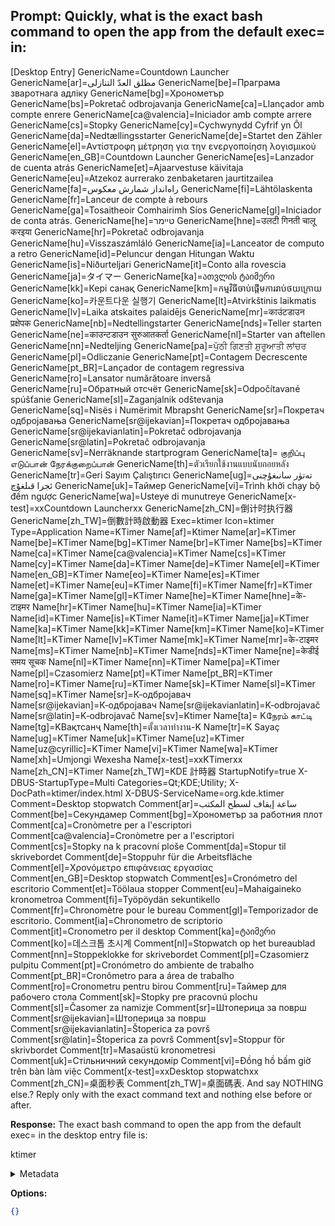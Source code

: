 **Prompt:**
Quickly, what is the exact bash command to open the app from the default exec= in:
------------------------------------------------
 [Desktop Entry]
GenericName=Countdown Launcher
GenericName[ar]=مطلق العدّ التنازلى
GenericName[be]=Праграма зваротнага адліку
GenericName[bg]=Хронометър
GenericName[bs]=Pokretač odbrojavanja
GenericName[ca]=Llançador amb compte enrere
GenericName[ca@valencia]=Iniciador amb compte arrere
GenericName[cs]=Stopky
GenericName[cy]=Cychwynydd Cyfrif yn Ôl
GenericName[da]=Nedtællingsstarter
GenericName[de]=Startet den Zähler
GenericName[el]=Αντίστροφη μέτρηση για την ενεργοποίηση λογισμικού
GenericName[en_GB]=Countdown Launcher
GenericName[es]=Lanzador de cuenta atrás
GenericName[et]=Ajaarvestuse käivitaja
GenericName[eu]=Atzekoz aurrerako zenbaketaren jaurtitzailea
GenericName[fa]=راه‌انداز شمارش معکوس
GenericName[fi]=Lähtölaskenta
GenericName[fr]=Lanceur de compte à rebours
GenericName[ga]=Tosaitheoir Comhairimh Síos
GenericName[gl]=Iniciador de conta atrás.
GenericName[he]=טיימר
GenericName[hne]=उलटी गिनती चालू करइया
GenericName[hr]=Pokretač odbrojavanja
GenericName[hu]=Visszaszámláló
GenericName[ia]=Lanceator de computo a retro
GenericName[id]=Peluncur dengan Hitungan Waktu
GenericName[is]=Niðurteljari
GenericName[it]=Conto alla rovescia
GenericName[ja]=タイマー
GenericName[ka]=ათვლის ტაიმერი
GenericName[kk]=Кері санақ
GenericName[km]=កម្មវិធី​ចាប់ផ្ដើម​កា​ររាប់​ថយក្រោយ
GenericName[ko]=카운트다운 실행기
GenericName[lt]=Atvirkštinis laikmatis
GenericName[lv]=Laika atskaites palaidējs
GenericName[mr]=काउंटडाउन प्रक्षेपक
GenericName[nb]=Nedtellingstarter
GenericName[nds]=Teller starten
GenericName[ne]=काउन्टडाउन सुरुआतकर्ता
GenericName[nl]=Starter van aftellen
GenericName[nn]=Nedteljing
GenericName[pa]=ਪੁੱਠੀ ਗਿਣਤੀ ਸ਼ੁਰੂਆਤੀ ਲਾਂਚਰ
GenericName[pl]=Odliczanie
GenericName[pt]=Contagem Decrescente
GenericName[pt_BR]=Lançador de contagem regressiva
GenericName[ro]=Lansator numărătoare inversă
GenericName[ru]=Обратный отсчёт
GenericName[sk]=Odpočítavané spúšťanie
GenericName[sl]=Zaganjalnik odštevanja
GenericName[sq]=Nisës i Numërimit Mbrapsht
GenericName[sr]=Покретач одбројавања
GenericName[sr@ijekavian]=Покретач одбројавања
GenericName[sr@ijekavianlatin]=Pokretač odbrojavanja
GenericName[sr@latin]=Pokretač odbrojavanja
GenericName[sv]=Nerräknande startprogram
GenericName[ta]= குறிப்பு எடுப்பான் நேரக்குறைப்பான்
GenericName[th]=ตัวเรียกใช้งานแบบนับถอยหลัง
GenericName[tr]=Geri Sayım Çalıştırıcı
GenericName[ug]=تەتۈر سانىغۇچنى ئجرا قىلغۇچ
GenericName[uk]=Таймер
GenericName[vi]=Trình khởi chạy bộ đếm ngược
GenericName[wa]=Usteye di munutreye
GenericName[x-test]=xxCountdown Launcherxx
GenericName[zh_CN]=倒计时执行器
GenericName[zh_TW]=倒數計時啟動器
Exec=ktimer
Icon=ktimer
Type=Application
Name=KTimer
Name[af]=Ktimer
Name[ar]=KTimer
Name[be]=KTimer
Name[bg]=KTimer
Name[br]=KTimer
Name[bs]=KTimer
Name[ca]=KTimer
Name[ca@valencia]=KTimer
Name[cs]=KTimer
Name[cy]=KTimer
Name[da]=KTimer
Name[de]=KTimer
Name[el]=KTimer
Name[en_GB]=KTimer
Name[eo]=KTimer
Name[es]=KTimer
Name[et]=KTimer
Name[eu]=KTimer
Name[fi]=KTimer
Name[fr]=KTimer
Name[ga]=KTimer
Name[gl]=KTimer
Name[he]=KTimer
Name[hne]=के-टाइमर
Name[hr]=KTimer
Name[hu]=KTimer
Name[ia]=KTimer
Name[id]=KTimer
Name[is]=KTimer
Name[it]=KTimer
Name[ja]=KTimer
Name[ka]=KTimer
Name[kk]=KTimer
Name[km]=KTimer
Name[ko]=KTimer
Name[lt]=KTimer
Name[lv]=KTimer
Name[mk]=KTimer
Name[mr]=के-टाइमर
Name[ms]=KTimer
Name[nb]=KTimer
Name[nds]=KTimer
Name[ne]=केडीई समय सूचक
Name[nl]=KTimer
Name[nn]=KTimer
Name[pa]=KTimer
Name[pl]=Czasomierz
Name[pt]=KTimer
Name[pt_BR]=KTimer
Name[ro]=KTimer
Name[ru]=KTimer
Name[sk]=KTimer
Name[sl]=KTimer
Name[sq]=KTimer
Name[sr]=К‑одбројавач
Name[sr@ijekavian]=К‑одбројавач
Name[sr@ijekavianlatin]=K‑odbrojavač
Name[sr@latin]=K‑odbrojavač
Name[sv]=Ktimer
Name[ta]= Kநேரம் காட்டி
Name[tg]=KВақтсанҷ
Name[th]=ตั้งเวลาทำงาน-K
Name[tr]=K Sayaç
Name[ug]=KTimer
Name[uk]=KTimer
Name[uz]=KTimer
Name[uz@cyrillic]=KTimer
Name[vi]=KTimer
Name[wa]=KTimer
Name[xh]=Umjongi Wexesha
Name[x-test]=xxKTimerxx
Name[zh_CN]=KTimer
Name[zh_TW]=KDE 計時器
StartupNotify=true
X-DBUS-StartupType=Multi
Categories=Qt;KDE;Utility;
X-DocPath=ktimer/index.html
X-DBUS-ServiceName=org.kde.ktimer
Comment=Desktop stopwatch
Comment[ar]=ساعة إيقاف لسطح المكتب
Comment[be]=Секундамер
Comment[bg]=Хронометър за работния плот
Comment[ca]=Cronòmetre per a l'escriptori
Comment[ca@valencia]=Cronòmetre per a l'escriptori
Comment[cs]=Stopky na k pracovní ploše
Comment[da]=Stopur til skrivebordet
Comment[de]=Stoppuhr für die Arbeitsfläche
Comment[el]=Χρονόμετρο επιφάνειας εργασίας
Comment[en_GB]=Desktop stopwatch
Comment[es]=Cronómetro del escritorio
Comment[et]=Töölaua stopper
Comment[eu]=Mahaigaineko kronometroa
Comment[fi]=Työpöydän sekuntikello
Comment[fr]=Chronomètre pour le bureau
Comment[gl]=Temporizador de escritorio.
Comment[ia]=Chronometro de scriptorio
Comment[it]=Cronometro per il desktop
Comment[ka]=ტაიმერი
Comment[ko]=데스크톱 초시계
Comment[nl]=Stopwatch op het bureaublad
Comment[nn]=Stoppeklokke for skrivebordet
Comment[pl]=Czasomierz pulpitu
Comment[pt]=Cronómetro do ambiente de trabalho
Comment[pt_BR]=Cronômetro para a área de trabalho
Comment[ro]=Cronometru pentru birou
Comment[ru]=Таймер для рабочего стола
Comment[sk]=Stopky pre pracovnú plochu
Comment[sl]=Časomer za namizje
Comment[sr]=Штоперица за површ
Comment[sr@ijekavian]=Штоперица за површ
Comment[sr@ijekavianlatin]=Štoperica za površ
Comment[sr@latin]=Štoperica za površ
Comment[sv]=Stoppur för skrivbordet
Comment[tr]=Masaüstü kronometresi
Comment[uk]=Стільничний секундомір
Comment[vi]=Đồng hồ bấm giờ trên bàn làm việc
Comment[x-test]=xxDesktop stopwatchxx
Comment[zh_CN]=桌面秒表
Comment[zh_TW]=桌面碼表. And say NOTHING else.?
Reply only with the exact command text and nothing else before or after.

**Response:**
The exact bash command to open the app from the default exec= in the desktop entry file is:

ktimer

<details><summary>Metadata</summary>

- Duration: 1479 ms
- Datetime: 2023-07-20T16:29:01.521486
- Model: gpt-3.5-turbo-0613

</details>

**Options:**
```json
{}
```

